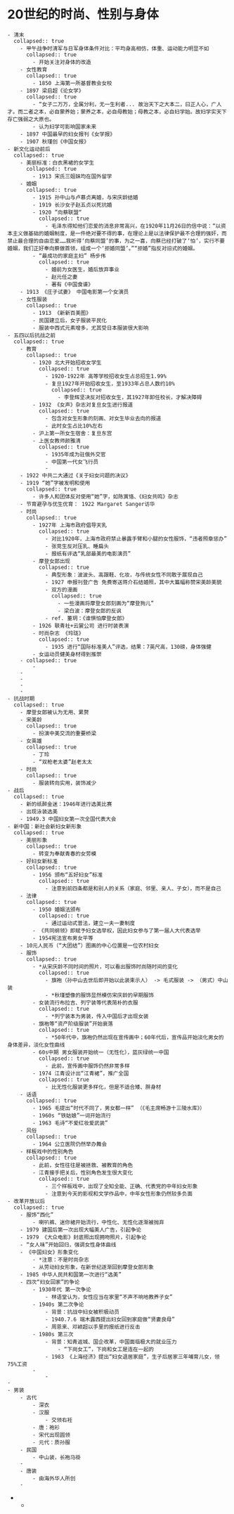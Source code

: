 # 20世纪的时尚、性别与身体
	- 清末
	  collapsed:: true
		- 甲午战争时清军与日军身体条件对比：平均身高相仿，体重、运动能力明显不如
		  collapsed:: true
			- 开始关注对身体的改造
		- 女性教育
		  collapsed:: true
			- 1850 上海第一所基督教会女校
		- 1897 梁启超《论女学》
		  collapsed:: true
			- “女子二万万，全属分利，无一生利者... 故治天下之大本二，曰正人心，广人才。而二者之本，必自蒙养始；蒙养之本，必自母教始；母教之本，必自妇学始。故妇学实天下存亡强弱之大原也。
			- 认为妇学可影响国家未来
		- 1897 中国最早的妇女报刊《女学报》
		- 1907 秋瑾创《中国女报》
	- 新文化运动前后
	  collapsed:: true
		- 美丽标准：白衣黑裙的女学生
		  collapsed:: true
			- 1913 宋氏三姐妹均在国外留学
		- 婚姻
		  collapsed:: true
			- 1915 孙中山与卢慕贞离婚，与宋庆龄结婚
			- 1919 长沙女子赵五贞以死抗婚
			- 1920 ”向蔡联盟“
			  collapsed:: true
				- 毛泽东得知他们恋爱的消息非常高兴，在1920年11月26日的信中说：“以资本主义做基础的婚姻制度，是一件绝对要不得的事，在理论上是以法律保护最不合理的强奸，而禁止最合理的自由恋爱……我听得‘向蔡同盟’的事，为之一喜，向蔡已经打破了‘怕’，实行不要婚姻，我们正好奉向蔡做首领，组成一个‘拒婚同盟’。”“拒婚”指反对旧式的婚姻。
			- “最成功的家庭主妇” 杨步伟
			  collapsed:: true
				- 婚前为女医生，婚后放弃事业
				- 赵元任之妻
				- 著有《中国食谱》
		- 1913 《庄子试妻》 中国电影第一个女演员
		- 女性服装
		  collapsed:: true
			- 1913 《新新百美图》
			- 民国建立后，女子服装平民化
			- 服装中西式元素增多，尤其受日本服装很大影响
	- 五四以后抗战之前
	  collapsed:: true
		- 教育
		  collapsed:: true
			- 1920 北大开始招收女学生
			  collapsed:: true
				- 1920-1922年 高等学校招收女生占总招生1.99%
				- 复旦1927年开始招收女生，至1933年占总人数约10%
				  collapsed:: true
					- 李登辉坚决反对招收女生，其1927年卸任校长，才解决障碍
			- 1932 《女声》杂志对复旦女生进行报道
			  collapsed:: true
				- 包含对女生形象的刻画、对女生毕业去向的报道
				- 此时女生占比10%左右
			- 沪上第一所女生宿舍：复旦东宫
			- 上医女教师颜雅清
			  collapsed:: true
				- 1935年成为驻俄外交官
				- 中国第一代女飞行员
				-
		- 1922 中共二大通过《关于妇女问题的决议》
		- 1919 “她”字被发明和使用
		  collapsed:: true
			- 许多人和团体反对使用“她”字，如陈寅恪、《妇女共鸣》杂志
		- 节育避孕与优生优育： 1922 Margaret Sanger访华
		- 时尚
		  collapsed:: true
			- 1927年 上海市政府倡导天乳
			  collapsed:: true
				- 对比1920年，上海市政府禁止暴露手臂和小腿的女性服饰，“违者照章惩办”
				- 张竞生反对压乳、睡扁头
				- 报纸有评选“乳部最美的电影演员”
			- 摩登女郎出现
			  collapsed:: true
				- 典型形象：波波头、高跟鞋、化妆，与传统女性不同敢于展现自己
				- 1927 申报刊登广告 免费寄送蒋介石结婚照，其中大篇幅称赞宋美龄美貌
				- 双方的漫画
				  collapsed:: true
					- 一些漫画将摩登女郎刻画为“摩登狗儿”
					- 梁白波：摩登女郎的反讽
				- ref. 董玥：《谁惧怕摩登女郎》
			- 1926 联青社+云裳公司 进行时装表演
			- 时尚杂志 《玲珑》
			  collapsed:: true
				- 1935 进行“国际标准美人”评选，结果：7英尺高，130磅，身体强健
			- 女运动员健美身材得到推崇
		- collapsed:: true
			-
		-
		-
		-
		-
	- 抗战时期
	  collapsed:: true
		- 摩登女郎被认为无用、累赘
		- 宋美龄
		  collapsed:: true
			- 扮演中美交流的重要桥梁
		- 女英雄
		  collapsed:: true
			- 丁玲
			- “双枪老太婆”赵老太太
		- 时尚
		  collapsed:: true
			- 服装转向实用，装饰减少
	- 战后
	  collapsed:: true
		- 新的纸醉金迷：1946年进行选美比赛
		- 出现泳装选美
		- 1949.3 中国妇女第一次全国代表大会
	- 新中国：新社会新妇女新形象
	  collapsed:: true
		- 美丽形象
		  collapsed:: true
			- 转变为奉献青春的女劳模
		- 好妇女新标准
		  collapsed:: true
			- 1956 颁布“五好妇女”标准
			  collapsed:: true
				- 注意到前四条都是和别人的关系（家庭、邻里、亲人、子女），而不是自己
		- 法律
		  collapsed:: true
			- 1950 婚姻法颁布
			  collapsed:: true
				- 通过运动式普法，建立一夫一妻制度
			- 《共同纲领》即赋予妇女选举权，因此妇女参与了第一届人大代表选举
			- 1954宪法宣布男女平等
		- 10元人民币（“大团结”）图画的中心位置是一位农村妇女
		- 服饰
		  collapsed:: true
			- *从宋庆龄不同时间的照片，可以看出服饰时尚随时间的变化
			  collapsed:: true
				- 旗袍（孙中山去世后即开始以此装束示人） -> 毛式服装 -> （男式）中山装
				- *秋瑾塑像的服饰显然模仿宋庆龄的早期服饰
			- 女装流行布拉吉、列宁装等代表简朴的衣服
			  collapsed:: true
				- *列宁装本为男装，传入中国后才出现女装
			- 旗袍等“资产阶级服装”开始衰落
			  collapsed:: true
				- *50年代中，旗袍仍然出现在宣传画中；60年代后，宣传品开始淡化男女的身体差异，淡化女性曲线
			- 60s中期 男女服装开始统一（无性化），蓝灰绿统一中国
			  collapsed:: true
				- 此前，宣传画中服饰仍然非常多样
			- 1974 江青设计出“江青裙”，推广全国
			  collapsed:: true
				- 比无性化服装更多样化，但是不适合矮、胖身材
		- 话语
		  collapsed:: true
			- 1965 毛提出“时代不同了，男女都一样” （《毛主席畅游十三陵水库》）
			- 1960s “铁姑娘”一词开始流行
			- 1963 毛诗“不爱红妆爱武装”
		- 风俗
		  collapsed:: true
			- 1964 公立医院仍然举办舞会
		- 样板戏中的性别角色
		  collapsed:: true
			- 此前，女性往往是被拯救、被教育的角色
			- 江青接手把关后，性别角色发生很大变化
			  collapsed:: true
				- 三个样板戏中，出现了全知全能、正确、代表党的中年妇女形象
				- 注意到今天的影视和文学作品中，中年女性形象仍然较多负面
	- 改革开放以后
	  collapsed:: true
		- 服饰“西化”
			- 喇叭裤、迷你裙开始流行，中性化、无性化逐渐被抛弃
		- 1979 建国后第一次出现大幅美人广告，引起争论
		- 1979 《大众电影》封底照出现拥吻照片，引起争论
		- “女人味”开始回归，强调女性身体曲线
		- 《中国妇女》形象变化
			- *注意：不是时尚杂志
			- 从劳动妇女形象，在新世纪逐渐回到摩登女郎形象
		- 1985 中华人民共和国第一次进行“选美”
		- 四次“妇女回家”的争论
			- 1930年代 第一次争论
				- 林语堂认为，女性应当在家里“不声不响地教养子女”
			- 1940s 第二次争论
				- 背景：抗战中妇女被积极动员
				- 1940.7.6 端木露西提出妇女回到家庭做“贤妻良母”
				- 周恩来、邓颖超以手里的报纸进行反击
			- 1980s 第三次
				- 背景：知青返城、国企改革，中国面临极大的就业压力
					- “下岗女工”，下岗和女工是连在一起的
				- 1983 《上海经济》提出“妇女退居家庭”，生子后居家三年哺育儿女，领75%工资
			-
				-
	-
	- 男装
		- 古代
			- 深衣
			- 汉服
				- 交领右衽
			- 唐：袍衫
			- 宋代出现圆领
			- 元代：质孙服
		- 民国
			- 中山装，长袍马褂
		-
		- 唐装
			- 由海外华人所创
		-
-
	-